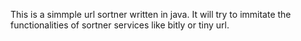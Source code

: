 This is a simmple url sortner written in java.
It will try to immitate the functionalities of sortner services like bitly or tiny url.
